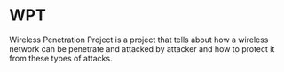 # WPT
Wireless Penetration Project is a project that tells about how a wireless network can be penetrate and attacked by attacker and how to protect it from these types of attacks.
